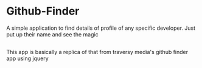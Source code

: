 # Github-Finder
A simple application to find details of profile of any specific developer. Just put up their name and see the magic
##
This app is basically a replica of that from traversy media's github finder app using jquery
